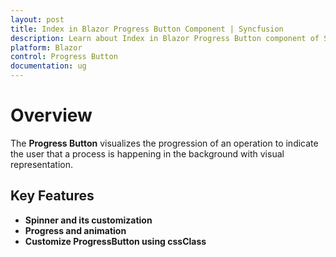 ```yaml
---
layout: post
title: Index in Blazor Progress Button Component | Syncfusion 
description: Learn about Index in Blazor Progress Button component of Syncfusion, and more details.
platform: Blazor
control: Progress Button
documentation: ug
---
```


# Overview

The **Progress Button** visualizes the progression of an operation to indicate the user that a process is happening in the background with visual representation.

## Key Features

* **Spinner and its customization**
* **Progress and animation**
* **Customize ProgressButton using cssClass**
